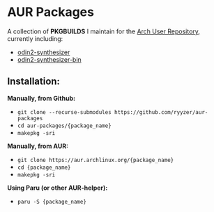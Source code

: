 # AUR Packages

A collection of **PKGBUILDS** I maintain for the [Arch User Repository](https://aur.archlinux.org), currently including:
 - [odin2-synthesizer](https://aur.archlinux.org/packages/odin2-synthesizer)
 - [odin2-synthesizer-bin](https://aur.archlinux.org/packages/odin2-synthesizer-bin)

## Installation:
**Manually, from Github:**
 - `git clone --recurse-submodules https://github.com/ryyzer/aur-packages`
 - `cd aur-packages/{package_name}`
 - `makepkg -sri`

**Manually, from AUR:**
 - `git clone https://aur.archlinux.org/{package_name}`
 - `cd {package_name}`
 - `makepkg -sri`

**Using Paru (or other AUR-helper):**
 - `paru -S {package_name}`
